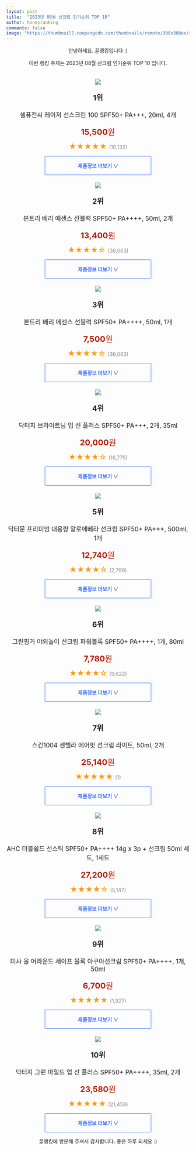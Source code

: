 ```yaml
---
layout: post
title:  "2023년 08월 선크림 인기순위 TOP 10"
author: honeyranking
comments: false
image: "https://thumbnail7.coupangcdn.com/thumbnails/remote/300x300ex/image/retail/images/2023/07/20/10/1/89d70bd3-27e0-4fe9-bb9c-7e37dd32cf53.jpg"
---
```

<p style="text-align: center;">안녕하세요. 꿀랭킹입니다 :)</p>
<p style="text-align: center;">이번 랭킹 주제는 2023년 08월 선크림 인기순위 TOP 10 입니다.</p><center><img src="https://thumbnail7.coupangcdn.com/thumbnails/remote/300x300ex/image/retail/images/2023/07/20/10/1/89d70bd3-27e0-4fe9-bb9c-7e37dd32cf53.jpg" style="margin-top:20px" /></center><p style="text-align: center; font-size: 20px"><b>1위</b></p><p style="text-align: center; font-size: 17px">셀퓨전씨 레이저 선스크린 100 SPF50+ PA+++, 20ml, 4개</p><p style="text-align: center;"><span style="color: #b61800; font-size: 22px;"><b>15,500</b>원</span></p><p style="text-align: center;"><span style="color: #ff9600; font-size: 20px;">★★★★★ </span><span style="color: #878787;">(10,132)</span></p><center><a href="https://link.coupang.com/a/5N3n6"><div style="font-size: 14px; display: inline-block; padding: 15px 90px; color: #346aff; border-radius: 2px; border: 1px solid #346aff; cursor: pointer;"><b>제품정보 더보기 &or;</b></div></a></center><center><img src="https://thumbnail7.coupangcdn.com/thumbnails/remote/300x300ex/image/retail/images/9025411721674794-e1d8b144-b1ff-4df5-9fd7-cafba8ec655f.png" style="margin-top:20px" /></center><p style="text-align: center; font-size: 20px"><b>2위</b></p><p style="text-align: center; font-size: 17px">본트리 베리 에센스 선블럭 SPF50+ PA++++, 50ml, 2개</p><p style="text-align: center;"><span style="color: #b61800; font-size: 22px;"><b>13,400</b>원</span></p><p style="text-align: center;"><span style="color: #ff9600; font-size: 20px;">★★★★☆ </span><span style="color: #878787;">(36,063)</span></p><center><a href="https://link.coupang.com/a/5N3n7"><div style="font-size: 14px; display: inline-block; padding: 15px 90px; color: #346aff; border-radius: 2px; border: 1px solid #346aff; cursor: pointer;"><b>제품정보 더보기 &or;</b></div></a></center><center><img src="https://thumbnail8.coupangcdn.com/thumbnails/remote/300x300ex/image/retail/images/4440532827926417-c33cd6dd-fce7-491b-96cf-3cf7147dd163.jpg" style="margin-top:20px" /></center><p style="text-align: center; font-size: 20px"><b>3위</b></p><p style="text-align: center; font-size: 17px">본트리 베리 에센스 선블럭 SPF50+ PA++++, 50ml, 1개</p><p style="text-align: center;"><span style="color: #b61800; font-size: 22px;"><b>7,500</b>원</span></p><p style="text-align: center;"><span style="color: #ff9600; font-size: 20px;">★★★★☆ </span><span style="color: #878787;">(36,063)</span></p><center><a href="https://link.coupang.com/a/5N3n8"><div style="font-size: 14px; display: inline-block; padding: 15px 90px; color: #346aff; border-radius: 2px; border: 1px solid #346aff; cursor: pointer;"><b>제품정보 더보기 &or;</b></div></a></center><center><img src="https://thumbnail6.coupangcdn.com/thumbnails/remote/300x300ex/image/retail/images/7973990149257458-f0f00859-b8ec-4482-a9af-f011e1d4a4dd.jpg" style="margin-top:20px" /></center><p style="text-align: center; font-size: 20px"><b>4위</b></p><p style="text-align: center; font-size: 17px">닥터지 브라이트닝 업 선 플러스 SPF50+ PA+++, 2개, 35ml</p><p style="text-align: center;"><span style="color: #b61800; font-size: 22px;"><b>20,000</b>원</span></p><p style="text-align: center;"><span style="color: #ff9600; font-size: 20px;">★★★★☆ </span><span style="color: #878787;">(16,775)</span></p><center><a href="https://link.coupang.com/a/5N3n9"><div style="font-size: 14px; display: inline-block; padding: 15px 90px; color: #346aff; border-radius: 2px; border: 1px solid #346aff; cursor: pointer;"><b>제품정보 더보기 &or;</b></div></a></center><center><img src="https://thumbnail6.coupangcdn.com/thumbnails/remote/300x300ex/image/retail/images/5282432059184983-0c065452-821b-4f91-b7a7-9f4d039910a6.JPG" style="margin-top:20px" /></center><p style="text-align: center; font-size: 20px"><b>5위</b></p><p style="text-align: center; font-size: 17px">닥터문 프리미엄 대용량 알로에베라 선크림 SPF50+ PA+++, 500ml, 1개</p><p style="text-align: center;"><span style="color: #b61800; font-size: 22px;"><b>12,740</b>원</span></p><p style="text-align: center;"><span style="color: #ff9600; font-size: 20px;">★★★★☆ </span><span style="color: #878787;">(2,799)</span></p><center><a href="https://link.coupang.com/a/5N3oa"><div style="font-size: 14px; display: inline-block; padding: 15px 90px; color: #346aff; border-radius: 2px; border: 1px solid #346aff; cursor: pointer;"><b>제품정보 더보기 &or;</b></div></a></center><center><img src="https://thumbnail9.coupangcdn.com/thumbnails/remote/300x300ex/image/retail/images/2970579870238339-d9696b2f-54bc-4e6c-beb0-3d23ce97391e.jpg" style="margin-top:20px" /></center><p style="text-align: center; font-size: 20px"><b>6위</b></p><p style="text-align: center; font-size: 17px">그린핑거 야외놀이 선크림 파워블록 SPF50+ PA++++, 1개, 80ml</p><p style="text-align: center;"><span style="color: #b61800; font-size: 22px;"><b>7,780</b>원</span></p><p style="text-align: center;"><span style="color: #ff9600; font-size: 20px;">★★★★☆ </span><span style="color: #878787;">(9,622)</span></p><center><a href="https://link.coupang.com/a/5N3ob"><div style="font-size: 14px; display: inline-block; padding: 15px 90px; color: #346aff; border-radius: 2px; border: 1px solid #346aff; cursor: pointer;"><b>제품정보 더보기 &or;</b></div></a></center><center><img src="https://thumbnail7.coupangcdn.com/thumbnails/remote/300x300ex/image/retail/images/e4c25d0c-9098-414b-92d2-73d031875039320828055116513233.png" style="margin-top:20px" /></center><p style="text-align: center; font-size: 20px"><b>7위</b></p><p style="text-align: center; font-size: 17px">스킨1004 센텔라 에어핏 선크림 라이트, 50ml, 2개</p><p style="text-align: center;"><span style="color: #b61800; font-size: 22px;"><b>25,140</b>원</span></p><p style="text-align: center;"><span style="color: #ff9600; font-size: 20px;">★★★★★ </span><span style="color: #878787;">(1)</span></p><center><a href="https://link.coupang.com/a/5N3oc"><div style="font-size: 14px; display: inline-block; padding: 15px 90px; color: #346aff; border-radius: 2px; border: 1px solid #346aff; cursor: pointer;"><b>제품정보 더보기 &or;</b></div></a></center><center><img src="https://thumbnail6.coupangcdn.com/thumbnails/remote/300x300ex/image/retail/images/4706636935525524-d5f507ed-7101-4cbc-996e-ca95d5c4cc91.jpg" style="margin-top:20px" /></center><p style="text-align: center; font-size: 20px"><b>8위</b></p><p style="text-align: center; font-size: 17px">AHC 더블쉴드 선스틱 SPF50+ PA++++ 14g x 3p + 선크림 50ml 세트, 1세트</p><p style="text-align: center;"><span style="color: #b61800; font-size: 22px;"><b>27,200</b>원</span></p><p style="text-align: center;"><span style="color: #ff9600; font-size: 20px;">★★★★☆ </span><span style="color: #878787;">(5,147)</span></p><center><a href="https://link.coupang.com/a/5N3od"><div style="font-size: 14px; display: inline-block; padding: 15px 90px; color: #346aff; border-radius: 2px; border: 1px solid #346aff; cursor: pointer;"><b>제품정보 더보기 &or;</b></div></a></center><center><img src="https://thumbnail6.coupangcdn.com/thumbnails/remote/300x300ex/image/rs_quotation_api/hngpngap/bccacafc60744d509a1e7a00eb0eb3f0.jpg" style="margin-top:20px" /></center><p style="text-align: center; font-size: 20px"><b>9위</b></p><p style="text-align: center; font-size: 17px">미샤 올 어라운드 세이프 블록 아쿠아선크림 SPF50+ PA++++, 1개, 50ml</p><p style="text-align: center;"><span style="color: #b61800; font-size: 22px;"><b>6,700</b>원</span></p><p style="text-align: center;"><span style="color: #ff9600; font-size: 20px;">★★★★★ </span><span style="color: #878787;">(1,927)</span></p><center><a href="https://link.coupang.com/a/5N3oe"><div style="font-size: 14px; display: inline-block; padding: 15px 90px; color: #346aff; border-radius: 2px; border: 1px solid #346aff; cursor: pointer;"><b>제품정보 더보기 &or;</b></div></a></center><center><img src="https://thumbnail9.coupangcdn.com/thumbnails/remote/300x300ex/image/retail/images/974268887589768-645ed2ba-2f28-4d16-9b61-cfb28fde2a6c.jpg" style="margin-top:20px" /></center><p style="text-align: center; font-size: 20px"><b>10위</b></p><p style="text-align: center; font-size: 17px">닥터지 그린 마일드 업 선 플러스 SPF50+ PA++++, 35ml, 2개</p><p style="text-align: center;"><span style="color: #b61800; font-size: 22px;"><b>23,580</b>원</span></p><p style="text-align: center;"><span style="color: #ff9600; font-size: 20px;">★★★★★ </span><span style="color: #878787;">(21,459)</span></p><center><a href="https://link.coupang.com/a/5N3of"><div style="font-size: 14px; display: inline-block; padding: 15px 90px; color: #346aff; border-radius: 2px; border: 1px solid #346aff; cursor: pointer;"><b>제품정보 더보기 &or;</b></div></a></center><p style="text-align: center;">꿀랭킹에 방문해 주셔서 감사합니다. 좋은 하루 되세요 :)</p>